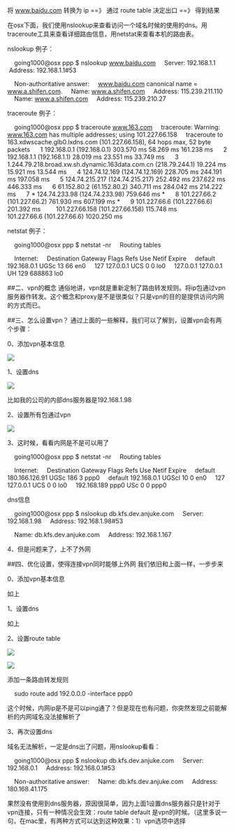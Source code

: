 将 www.baidu.com 转换为 ip ==》 通过 route table 决定出口 ==》 得到结果

在osx下面，我们使用nslookup来查看访问一个域名时候的使用的dns。用traceroute工具来查看详细路由信息，用netstat来查看本机的路由表。

nslookup 例子：

    going1000@osx ppp $ nslookup www.baidu.com
    Server: 192.168.1.1
    Address:    192.168.1.1#53

    Non-authoritative answer:
    www.baidu.com   canonical name = www.a.shifen.com.
    Name:   www.a.shifen.com
    Address: 115.239.211.110
    Name:   www.a.shifen.com
    Address: 115.239.210.27

traceroute 例子：

    going1000@osx ppp $ traceroute www.163.com
    traceroute: Warning: www.163.com has multiple addresses; using 101.227.66.158
    traceroute to 163.xdwscache.glb0.lxdns.com (101.227.66.158), 64 hops max, 52 byte packets
     1 192.168.0.1 (192.168.0.1) 303.570 ms 58.269 ms 161.238 ms
     2 192.168.1.1 (192.168.1.1) 28.019 ms 23.551 ms 33.749 ms
     3 1.244.79.218.broad.xw.sh.dynamic.163data.com.cn (218.79.244.1) 19.224 ms 15.921 ms 13.544 ms
     4 124.74.12.169 (124.74.12.169) 228.705 ms 244.191 ms 197.058 ms
     5 124.74.215.217 (124.74.215.217) 252.492 ms 237.622 ms 446.333 ms
     6 61.152.80.2 (61.152.80.2) 340.711 ms 284.042 ms 214.222 ms
     7 * 124.74.233.98 (124.74.233.98) 759.646 ms *
     8 101.227.66.2 (101.227.66.2) 761.930 ms 607.199 ms *
     9 101.227.66.6 (101.227.66.6) 201.392 ms
        101.227.66.158 (101.227.66.158) 115.748 ms
        101.227.66.6 (101.227.66.6) 1020.250 ms

netstat 例子：

    going1000@osx ppp $ netstat -nr
    Routing tables

    Internet:
    Destination Gateway Flags Refs Use Netif Expire
    default 192.168.0.1 UGSc 13 66 en0
    127 127.0.0.1 UCS 0 0 lo0
    127.0.0.1 127.0.0.1 UH 129 688863 lo0

##二、vpn的概念
通俗地讲，vpn就是重新定制了路由转发规则。将ip包通过vpn服务器作转发。这个概念和proxy是不是很类似？只是vpn的目的是提供访问内网的方式而已。

##三、怎么设置vpn？
通过上面的一些解释，我们可以了解到，设置vpn会有两个步骤：

0、添加vpn基本信息

![](http://going1000sblog-image.stor.sinaapp.com/add_vpn.png)

1、设置dns

![](http://going1000sblog-image.stor.sinaapp.com/set_vpn_dns.png)

比如我的公司的内部dns服务器是192.168.1.98

2、设置所有包通过vpn

![](http://going1000sblog-image.stor.sinaapp.com/set_vpn.png)

3、这时候，看看内网是不是可以用了

    going1000@osx ppp $ netstat -nr
    Routing tables

    Internet:
    Destination Gateway Flags Refs Use Netif Expire
    default 180.166.126.91 UGSc 186 3 ppp0
    default 192.168.0.1 UGScI 10 0 en0
    127 127.0.0.1 UCS 0 0 lo0
    192.168.189 ppp0 USc 0 0 ppp0

dns信息

    going1000@osx ppp $ nslookup db.kfs.dev.anjuke.com
    Server: 192.168.1.98
    Address:    192.168.1.98#53

    Name:   db.kfs.dev.anjuke.com
    Address: 192.168.1.167

4、但是问题来了，上不了外网

##四、优化设置，使得连接vpn同时能够上外网
我们依旧和上面一样，一步步来

0、添加vpn基本信息

如上

1、设置dns

如上

2、设置route table

![](http://going1000sblog-image.stor.sinaapp.com/set_vpn_2.png)

![](http://going1000sblog-image.stor.sinaapp.com/set_vpn_3.png)

添加一条路由转发规则

    sudo route add 192.0.0.0 -interface ppp0

这个时候，内网ip是不是可以ping通了？但是现在也有问题，你突然发现之前能解析的内网域名没法接解析了

3、再次设置dns

域名无法解析，一定是dns出了问题，用nslookup看看：

    going1000@osx ppp $ nslookup db.kfs.dev.anjuke.com
    Server: 192.168.0.1
    Address:    192.168.0.1#53

    Non-authoritative answer:
    Name:   db.kfs.dev.anjuke.com
    Address: 180.168.41.175

果然没有使用到dns服务器，原因很简单，因为上面1设置dns服务器只是针对于vpn连接，只有一种情况会生效：route table default 是vpn的时候。（这里多说一句，在mac里，有两种方式可以达到这种效果：1）vpn选项中选择
